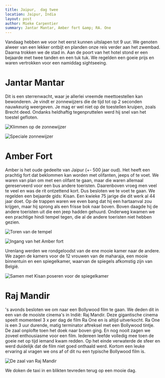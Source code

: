 ```yaml
---
title: Jaipur,  dag twee
location: Jaipur, India
layout: post
author: Mieke Carpentier
summary: Jantar Mantar, Amber fort &amp; RA. One
---
```

Vandaag hebben we voor het eerst kunnen uitslapen tot 9 uur.
We genoten alweer van een lekker ontbijt en planden onze reis verder aan het zwembad.
Daarna trokken we de stad in. Aan de poort van het hotel stond er een bejaarde met twee tanden en een tuk tuk. We regelden een goeie prijs en waren vertrokken voor een namiddag sightseeing.

# Jantar Mantar #
Dit is een sterrenwacht, waar je allerlei vreemde meettoestellen kan bewonderen. Je vindt er zonnewijzers die de tijd tot op 2 seconden nauwkeurig weergeven. Je mag er wel niet op de toestellen kruipen, zoals Brecht deed. Ondanks heldhaftig tegenpruttelen werd hij snel van het toestel gefloten.

![Klimmen op de zonnewijzer](/images/2011-11-03/P1030155.JPG.png)

![Speciale zonnewijzer](/images/2011-11-03/P1030166.JPG.png)

# Amber Fort #
Amber is het oude gedeelte van Jaipur (+- 500 jaar oud). Het heeft een prachtig fort dat beklommen kan worden met olifanten, jeeps of te voet.
We waren van plan om met een olifant te gaan, maar die waren allemaal gereserveerd voor een bus andere toeristen. Daarenboven vroeg men veel te veel en was de rit ontzettend kort. Dus besloten we te voet te gaan. We regelden een bejaarde gids: Kisan. Een kwieke 75 jarige die dit werk al 44 jaar doet.
Op de trappen waren we even bang dat hij een hartaanval zou krijgen, maar hij sprong als een frisse bok naar boven. Boven daagde hij de andere toeristen uit die een jeep hadden gehuurd. Onderweg kwamen we een prachtige hindi tempel tegen, die al de andere toeristen niet hebben gezien.

![Toren van de tempel](/images/2011-11-03/P1030200.JPG.png)

![Ingang van het Amber fort](/images/2011-11-03/P1030211.JPG.png)

Urenlang werden we rondgeloodst van de ene mooie kamer naar de andere. We zagen de kamers voor de 12 vrouwen van de maharaja, een mooie binnentuin en een spiegelkamer, waarvan de spiegels afkomstig zijn van België.

![Samen met Kisan poseren voor de spiegelkamer](/images/2011-11-03/P1030223.JPG.png)

# Raj Mandir #
's avonds besloten we om naar een Bollywood film te gaan. We deden dit in een van de mooiste cinema's in Indië: Raj Mandir. Deze gigantische cinema speelt momenteel 3 x per dag de film Ra One en is altijd uitverkocht. Ra One is een 3 uur durende, matig terminator aftreksel met een Bollywood tintje. De zaal onplofte toen het doek naar boven ging. En nog nooit zagen we zoveel enthousiasme voor een film. Iedereen leefde volledig mee toen de goeie net op tijd iemand kwam redden.
Op het einde verwaterde de sfeer en werd duidelijk dat de film niet goed onthaald werd. Kortom een leuke ervaring al vragen we ons af of dit nu een typische Bollywood film is.

![De zaal van Raj Mandir](/images/2011-11-03/P1030251.JPG.png)

We doken de taxi in en blikten tevreden terug op een mooie dag.
